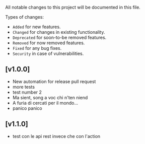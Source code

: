 All notable changes to this project will be documented in this file.

Types of changes:
- `Added` for new features.
- `Changed` for changes in existing functionality.
- `Deprecated` for soon-to-be removed features.
- `Removed` for now removed features.
- `Fixed` for any bug fixes.
- `Security` in case of vulnerabilities.

## [v1.0.0]
- New automation for release pull request
- more tests
- test number 2
- Ma sient, song a voc chi n'ten niend
- A furia di cercati per il mondo...
- panico panico

## [v1.1.0]
- test con le api rest invece che con l'action